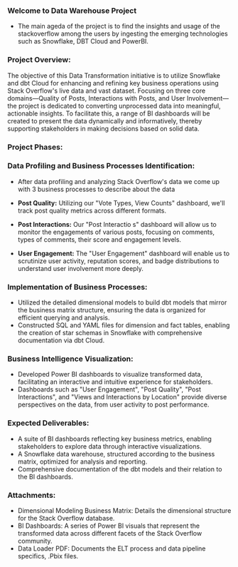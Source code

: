 ### Welcome to Data Warehouse Project

- The main ageda of the project is to find the insights and usage of the stackoverflow among the users by ingesting the emerging technologies such as Snowflake, DBT Cloud and PowerBI.



### Project Overview:

The objective of this Data Transformation initiative is to utilize Snowflake and dbt Cloud for enhancing and refining key business operations using Stack Overflow's live data and vast dataset. Focusing on three core domains—Quality of Posts, Interactions with Posts, and User Involvement—the project is dedicated to converting unprocessed data into meaningful, actionable insights. To facilitate this, a range of BI dashboards will be created to present the data dynamically and informatively, thereby supporting stakeholders in making decisions based on solid data.

### Project Phases:

### Data Profiling and Business Processes Identification:

- After data profiling and analyzing Stack Overflow's data we come up with 3 business processes to describe about the data
  
- **Post Quality:** Utilizing our "Vote Types, View Counts" dashboard, we'll track post quality metrics across different formats.
- **Post Interactions:** Our "Post Interactio s" dashboard will allow us to monitor the engagements of various posts, focusing on comments, types of comments, their score and engagement levels.
- **User Engagement:** The "User Engagement" dashboard will enable us to scrutinize user activity, reputation scores, and badge distributions to understand user involvement more deeply.
  
### Implementation of Business Processes:
- Utilized the detailed dimensional models to build dbt models that mirror
the business matrix structure, ensuring the data is organized for efficient querying and analysis.
- Constructed SQL and YAML files for dimension and fact tables, enabling the creation of star schemas in Snowflake with comprehensive documentation via dbt Cloud.

### Business Intelligence Visualization:

- Developed Power BI dashboards to visualize transformed data, facilitating an interactive and intuitive experience for stakeholders.
- Dashboards such as "User Engagement", "Post Quality", "Post Interactions", and "Views and Interactions by Location" provide diverse perspectives on the data, from user activity to post performance.

### Expected Deliverables:

- A suite of BI dashboards reflecting key business metrics, enabling stakeholders to explore data through interactive visualizations.
- A Snowflake data warehouse, structured according to the business matrix, optimized for analysis and reporting.
- Comprehensive documentation of the dbt models and their relation to the BI dashboards.

### Attachments:

- Dimensional Modeling Business Matrix: Details the dimensional structure for the Stack Overflow database.
- BI Dashboards: A series of Power BI visuals that represent the transformed data across different facets of the Stack Overflow community.
- Data Loader PDF: Documents the ELT process and data pipeline specifics, .Pbix files.
